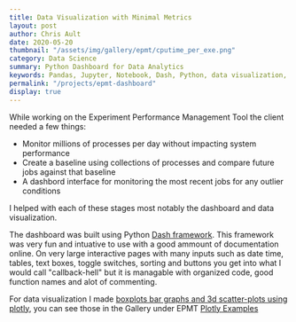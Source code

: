 ```yaml
---
title: Data Visualization with Minimal Metrics
layout: post
author: Chris Ault
date: 2020-05-20
thumbnail: "/assets/img/gallery/epmt/cputime_per_exe.png"
category: Data Science
summary: Python Dashboard for Data Analytics
keywords: Pandas, Jupyter, Notebook, Dash, Python, data visualization, data science
permalink: "/projects/epmt-dashboard"
display: true
---
```


While working on the Experiment Performance Management Tool the client needed a few things:
* Monitor millions of processes per day without impacting system performance
* Create a baseline using collections of processes and compare future jobs against that baseline
* A dashbord interface for monitoring the most recent jobs for any outlier conditions

I helped with each of these stages most notably the dashboard and data visualization.  

The dashboard was built using Python [Dash framework](https://plotly.com/dash/).  This framework was very fun and intuative to use with a good ammount of documentation online.  On very large interactive pages with many inputs such as date time, tables, text boxes, toggle switches, sorting and buttons you get into what I would call "callback-hell" but it is managable with organized code, good function names and alot of commenting.

For data visualization I made [boxplots bar graphs and 3d scatter-plots using plotly](https://plotly.com/python/), you can see those in the Gallery under EPMT [Plotly Examples](https://chris-ault.rocks/gallery/epmt.html)
